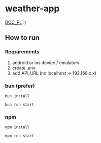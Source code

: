 # weather-app

[DOC_PL](https://docs.google.com/document/d/1wkGiZlw1k8_wKJS85ckUiQSur3IDTVoXbrBE3az1R2Y/edit?usp=sharing) :)

## How to run

### Requirements

1. android or ios device / emulators
2. create .env
3. add API_URL (no localhost -> 192.168.x.x)

### bun (prefer)

```
bun install
```
```
bun run start
```

### npm 

```
npm install
```
```
npm run start
```

